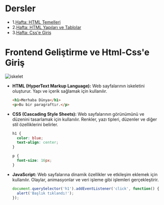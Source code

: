 # Dersler
- 1.[Hafta: HTML Temelleri](./hafta1.md)
- 2.[Hafta: HTML Yapıları ve Tablolar](./hafta2.md)
- 3.[Hafta: Css'e Giriş](./hafta3.md)

# Frontend Geliştirme ve Html-Css'e Giriş

![iskelet](https://muratbilginer.net/wp-content/uploads/2022/09/2021-10-11_01-13-04.png)

- **HTML (HyperText Markup Language):** Web sayfalarının iskeletini oluşturur. Yapı ve içerik sağlamak için kullanılır.
    
    ```html
    <h1>Merhaba Dünya</h1>
    <p>Bu bir paragraftır.</p>

    ```
    
- **CSS (Cascading Style Sheets):** Web sayfalarının görünümünü ve düzenini tasarlamak için kullanılır. Renkler, yazı tipleri, düzenler ve diğer stil özelliklerini belirler.
    
    ```css
    h1 {
      color: blue;
      text-align: center;
    }
    
    p {
      font-size: 16px;
    }
    
    ```
    
- **JavaScript:** Web sayfalarına dinamik özellikler ve etkileşim eklemek için kullanılır. Olaylar, animasyonlar ve veri işleme gibi işlemleri gerçekleştirir.
    
    ```jsx
    document.querySelector('h1').addEventListener('click', function() {
      alert('Başlık tıklandı!');
    });
    
    ```
